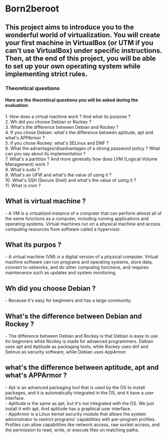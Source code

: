 # Born2beroot
<h2>This project aims to introduce you to the wonderful world of virtualization. You will create your first machine in VirtualBox (or UTM if you can’t use VirtualBox) under specific instructions. Then, at the end of this project, you will be able to set up your own operating system while implementing strict rules.</h2>

<h3>Theoretical questions</h3>
<h4>Here are the theoretical questions you will be asked during the evaluation:</h4>
1. How does a virtual machine work ? And what its purpose ? </br>
2. Wh did you choose Debian or Rockey ? </br>
3. What's the difference between Debian and Rockey ? </br>
4. If you chose Debian: what's the difference between aptitude, apt and what's APPArmor ? </br>
5. If you chose Rockey: what's SELinux and DNF ? </br>
6. What the advantages/disadvantages of a strong password policy ? What can you say about its implementation ? </br>
7. What's a partition ? And more generally how does LVM (Logical Volume Management) work ? </br>
8. What's sudo ? </br>
9. What's an UFW and what's the value of using it ? </br>
10. What's SSH (Secure Shell) and what's the value of using it ? </br>
11. What is cron ?

<h2> What is virtual machine ? </h2>
- A VM is a virtualized instance of a computer that can perform almost all of the same functions as a computer, including running applications and operating systems. 
Virtual machines run on a physical machine and access computing resources from software called a hypervisor.

<h2> What its purpos ?</h2>
- A virtual machine (VM) is a digital version of a physical computer. 
Virtual machine software can run programs and operating systems, store data, connect to networks, and do other computing functions, and requires maintenance such as updates and system monitoring.

<h2> Wh did you choose Debian ?</h2>
- Because it's easy for beginners and has a large community.

<h2> What's the difference between Debian and Rockey ? </h2>
- The difference between Debian and Rockey is that Debian is easy to use for beginners while Rockey is made for advanced programmers.
Debian uses apt and Aptitude as packaging tools, while Rockey uses dnf and Selinux as security software, while Debian uses AppArmor.

<h2>what's the difference between aptitude, apt and what's APPArmor ?</h2>
- Apt is an advanced packaging tool that is used by the OS to install packages, and it is automatically integrated in the OS, and it have a user interface.  </br>
- Aptitude is the same as apt, but it's not integrated with the OS. We just install it with apt. And aptitude has a graphical user interface. </br>
- AppArmor is a Linux kernel security module that allows the system administrator to restrict programs' capabilities with per-program profiles. Profiles can allow capabilities like network access, raw socket access, and the permission to read, write, or execute files on matching paths.

<h2></h2>
